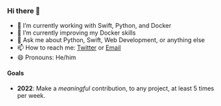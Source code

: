 ### Hi there 👋

- 🔭 I’m currently working with Swift, Python, and Docker
- 🌱 I’m currently improving my Docker skills
- 💬 Ask me about Python, Swift, Web Development, or anything else
- 📫 How to reach me: [Twitter](https://twitter.com/jryantz) or [Email](mailto:jon@yantz.dev)
- 😄 Pronouns: He/him

#### Goals

- **2022**: Make a _meaningful_ contribution, to any project, at least 5 times per week.
